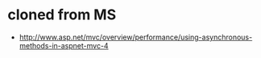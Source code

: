 # cloned from MS
- http://www.asp.net/mvc/overview/performance/using-asynchronous-methods-in-aspnet-mvc-4
